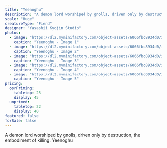 ```yaml
---
title: "Yeenoghu"
description: "A demon lord worshiped by gnolls, driven only by destruction, the embodiment of killing. Yeenoghu"
scale: "Huge"
creatureType: "Fiend"
designer: "Yasashii Kyojin Studio"
photos:
  - image: "https://dl2.myminifactory.com/object-assets/6066fbc8934d0/images/720X720-yeenoghu-ps.jpg"
    caption: "Yeenoghu - Image 1"
  - image: "https://dl2.myminifactory.com/object-assets/6066fbc8934d0/images/720X720-yeenoghu-2.jpg"
    caption: "Yeenoghu - Image 2"
  - image: "https://dl2.myminifactory.com/object-assets/6066fbc8934d0/images/720X720-yeenoghu-1.jpg"
    caption: "Yeenoghu - Image 3"
  - image: "https://dl2.myminifactory.com/object-assets/6066fbc8934d0/images/720X720-yeenoghu-3.jpg"
    caption: "Yeenoghu - Image 4"
  - image: "https://dl2.myminifactory.com/object-assets/6066fbc8934d0/images/230X230-img-20210616-172242-941.jpg"
    caption: "Yeenoghu - Image 5"
pricing:
  osrPriming:
    tabletop: 25
    display: 45
  unprimed:
    tabletop: 22
    display: 40
featured: false
forSale: false
---
```


A demon lord worshiped by gnolls, driven only by destruction, the embodiment of killing. Yeenoghu